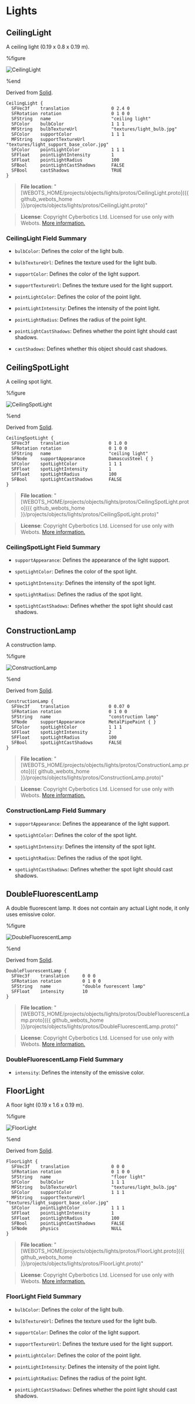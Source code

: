 # Lights

## CeilingLight

A ceiling light (0.19 x 0.8 x 0.19 m).

%figure

![CeilingLight](images/objects/lights/CeilingLight/model.thumbnail.png)

%end

Derived from [Solid](../reference/solid.md).

```
CeilingLight {
  SFVec3f    translation                0 2.4 0
  SFRotation rotation                   0 1 0 0
  SFString   name                       "ceiling light"
  SFColor    bulbColor                  1 1 1
  MFString   bulbTextureUrl             "textures/light_bulb.jpg"
  SFColor    supportColor               1 1 1
  MFString   supportTextureUrl          "textures/light_support_base_color.jpg"
  SFColor    pointLightColor            1 1 1
  SFFloat    pointLightIntensity        1
  SFFloat    pointLightRadius           100
  SFBool     pointLightCastShadows      FALSE
  SFBool     castShadows                TRUE
}
```

> **File location**: "[WEBOTS\_HOME/projects/objects/lights/protos/CeilingLight.proto]({{ github_webots_home }}/projects/objects/lights/protos/CeilingLight.proto)"

> **License**: Copyright Cyberbotics Ltd. Licensed for use only with Webots.
[More information.](https://cyberbotics.com/webots_assets_license)

### CeilingLight Field Summary

- `bulbColor`: Defines the color of the light bulb.

- `bulbTextureUrl`: Defines the texture used for the light bulb.

- `supportColor`: Defines the color of the light support.

- `supportTextureUrl`: Defines the texture used for the light support.

- `pointLightColor`: Defines the color of the point light.

- `pointLightIntensity`: Defines the intensity of the point light.

- `pointLightRadius`: Defines the radius of the point light.

- `pointLightCastShadows`: Defines whether the point light should cast shadows.

- `castShadows`: Defines whether this object should cast shadows.

## CeilingSpotLight

A ceiling spot light.

%figure

![CeilingSpotLight](images/objects/lights/CeilingSpotLight/model.thumbnail.png)

%end

Derived from [Solid](../reference/solid.md).

```
CeilingSpotLight {
  SFVec3f    translation               0 1.0 0
  SFRotation rotation                  0 1 0 0
  SFString   name                      "ceiling light"
  SFNode     supportAppearance         DamascusSteel { }
  SFColor    spotLightColor            1 1 1
  SFFloat    spotLightIntensity        1
  SFFloat    spotLightRadius           100
  SFBool     spotLightCastShadows      FALSE
}
```

> **File location**: "[WEBOTS\_HOME/projects/objects/lights/protos/CeilingSpotLight.proto]({{ github_webots_home }}/projects/objects/lights/protos/CeilingSpotLight.proto)"

> **License**: Copyright Cyberbotics Ltd. Licensed for use only with Webots.
[More information.](https://cyberbotics.com/webots_assets_license)

### CeilingSpotLight Field Summary

- `supportAppearance`: Defines the appearance of the light support.

- `spotLightColor`: Defines the color of the spot light.

- `spotLightIntensity`: Defines the intensity of the spot light.

- `spotLightRadius`: Defines the radius of the spot light.

- `spotLightCastShadows`: Defines whether the spot light should cast shadows.

## ConstructionLamp

A construction lamp.

%figure

![ConstructionLamp](images/objects/lights/ConstructionLamp/model.thumbnail.png)

%end

Derived from [Solid](../reference/solid.md).

```
ConstructionLamp {
  SFVec3f    translation               0 0.07 0
  SFRotation rotation                  0 1 0 0
  SFString   name                      "construction lamp"
  SFNode     supportAppearance         MetalPipePaint { }
  SFColor    spotLightColor            1 1 1
  SFFloat    spotLightIntensity        2
  SFFloat    spotLightRadius           100
  SFBool     spotLightCastShadows      FALSE
}
```

> **File location**: "[WEBOTS\_HOME/projects/objects/lights/protos/ConstructionLamp.proto]({{ github_webots_home }}/projects/objects/lights/protos/ConstructionLamp.proto)"

> **License**: Copyright Cyberbotics Ltd. Licensed for use only with Webots.
[More information.](https://cyberbotics.com/webots_assets_license)

### ConstructionLamp Field Summary

- `supportAppearance`: Defines the appearance of the light support.

- `spotLightColor`: Defines the color of the spot light.

- `spotLightIntensity`: Defines the intensity of the spot light.

- `spotLightRadius`: Defines the radius of the spot light.

- `spotLightCastShadows`: Defines whether the spot light should cast shadows.

## DoubleFluorescentLamp

A double fluorescent lamp.
It does not contain any actual Light node, it only uses emissive color.

%figure

![DoubleFluorescentLamp](images/objects/lights/DoubleFluorescentLamp/model.thumbnail.png)

%end

Derived from [Solid](../reference/solid.md).

```
DoubleFluorescentLamp {
  SFVec3f    translation     0 0 0
  SFRotation rotation        0 1 0 0
  SFString   name            "double fuorescent lamp"
  SFFloat    intensity       10
}
```

> **File location**: "[WEBOTS\_HOME/projects/objects/lights/protos/DoubleFluorescentLamp.proto]({{ github_webots_home }}/projects/objects/lights/protos/DoubleFluorescentLamp.proto)"

> **License**: Copyright Cyberbotics Ltd. Licensed for use only with Webots.
[More information.](https://cyberbotics.com/webots_assets_license)

### DoubleFluorescentLamp Field Summary

- `intensity`: Defines the intensity of the emissive color.

## FloorLight

A floor light (0.19 x 1.6 x 0.19 m).

%figure

![FloorLight](images/objects/lights/FloorLight/model.thumbnail.png)

%end

Derived from [Solid](../reference/solid.md).

```
FloorLight {
  SFVec3f    translation                0 0 0
  SFRotation rotation                   0 1 0 0
  SFString   name                       "floor light"
  SFColor    bulbColor                  1 1 1
  MFString   bulbTextureUrl             "textures/light_bulb.jpg"
  SFColor    supportColor               1 1 1
  MFString   supportTextureUrl          "textures/light_support_base_color.jpg"
  SFColor    pointLightColor            1 1 1
  SFFloat    pointLightIntensity        1
  SFFloat    pointLightRadius           100
  SFBool     pointLightCastShadows      FALSE
  SFNode     physics                    NULL
}
```

> **File location**: "[WEBOTS\_HOME/projects/objects/lights/protos/FloorLight.proto]({{ github_webots_home }}/projects/objects/lights/protos/FloorLight.proto)"

> **License**: Copyright Cyberbotics Ltd. Licensed for use only with Webots.
[More information.](https://cyberbotics.com/webots_assets_license)

### FloorLight Field Summary

- `bulbColor`: Defines the color of the light bulb.

- `bulbTextureUrl`: Defines the texture used for the light bulb.

- `supportColor`: Defines the color of the light support.

- `supportTextureUrl`: Defines the texture used for the light support.

- `pointLightColor`: Defines the color of the point light.

- `pointLightIntensity`: Defines the intensity of the point light.

- `pointLightRadius`: Defines the radius of the point light.

- `pointLightCastShadows`: Defines whether the point light should cast shadows.

